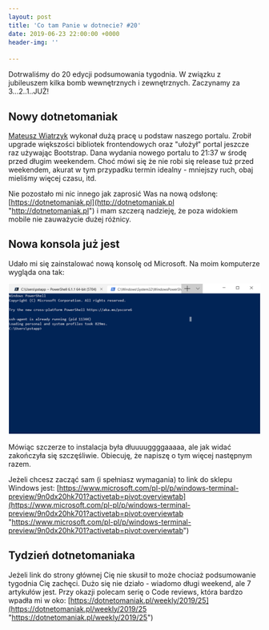 ```yaml
---
layout: post
title: 'Co tam Panie w dotnecie? #20'
date: 2019-06-23 22:00:00 +0000
header-img: ''

---
```

Dotrwaliśmy do 20 edycji podsumowania tygodnia. W związku z jubileuszem kilka bomb wewnętrznych i zewnętrznych. Zaczynamy za 3...2..1..JUŻ!

## Nowy dotnetomaniak

[Mateusz Wiatrzyk](https://www.linkedin.com/in/mateusz-wiatrzyk-91637516b/) wykonał dużą pracę u podstaw naszego portalu. Zrobił upgrade większości bibliotek frontendowych oraz "ułożył" portal jeszcze raz używając Bootstrap. Dana wydania nowego portalu to 21:37 w środę przed długim weekendem. Choć mówi się że nie robi się release tuż przed weekendem, akurat w tym przypadku termin idealny - mniejszy ruch, obaj mieliśmy więcej czasu, itd.

Nie pozostało mi nic innego jak zaprosić Was na nową odsłonę: [https://dotnetomaniak.pl](http://dotnetomaniak.pl "http://dotnetomaniak.pl") i mam szczerą nadzieję, że poza widokiem mobile nie zauważycie dużej różnicy.

## Nowa konsola już jest

Udało mi się zainstalować nową konsolę od Microsoft. Na moim komputerze wygląda ona tak:

![](/images/content/cmd.png)

Mówiąc szczerze to instalacja była dłuuuuggggaaaaa, ale jak widać zakończyła się szczęśliwie. Obiecuję, że napiszę o tym więcej następnym razem.

Jeżeli chcesz zacząć sam (i spełniasz wymagania) to link do sklepu Windows jest: [https://www.microsoft.com/pl-pl/p/windows-terminal-preview/9n0dx20hk701?activetab=pivot:overviewtab](https://www.microsoft.com/pl-pl/p/windows-terminal-preview/9n0dx20hk701?activetab=pivot:overviewtab "https://www.microsoft.com/pl-pl/p/windows-terminal-preview/9n0dx20hk701?activetab=pivot:overviewtab")

## Tydzień dotnetomaniaka

Jeżeli link do strony głównej Cię nie skusił to może chociaż podsumowanie tygodnia Cię zachęci. Dużo się nie działo - wiadomo długi weekend, ale 7 artykułów jest. Przy okazji polecam serię o Code reviews, która bardzo wpadła mi w oko: [https://dotnetomaniak.pl/weekly/2019/25](https://dotnetomaniak.pl/weekly/2019/25 "https://dotnetomaniak.pl/weekly/2019/25")